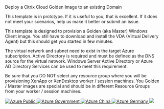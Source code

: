 Deploy a Citrix Cloud Golden Image to an existing Domain

This template is in prototype.  If it is useful to you, that is excellent.  If it does not meet your scenarios, help us make it better or submit an issue.

This template is designed to provision a Golden (aka Master) Windows Client image.
You still have to download and install the VDA (Virtual Delivery Agent) but this should get you started in few minutes.

The virtual network and subnet need to exist in the target Azure subscription.
Active Directory is required and must be defined as the DNS source for the virtual network.  Windows Server Active Directory or Azure AD Directory Services can be used to meet this requirement.

Be sure that you DO NOT select any resource group where you will be provisioning XenApp or XenDesktop worker / session machines.  You Golden / Master images are special and should be in different Resource Groups from your worker / session machines.

<a href="https://portal.azure.com/#create/Microsoft.Template/uri/https%3A%2F%2Fraw.githubusercontent.com%2Fbrianehlert%2FCitrixCloudQuickStart%2Fmaster%2FClientGoldenImage%2Fazuredeploy.json" target="_blank">
    <img src="http://azuredeploy.net/deploybutton.png" alt="Azure Public"/>
</a>
<a href="https://portal.azure.us/#create/Microsoft.Template/uri/https%3A%2F%2Fraw.githubusercontent.com%2Fbrianehlert%2FCitrixCloudQuickStart%2Fmaster%2FClientGoldenImage%2Fazuredeploy.json" target="_blank">
    <img src="http://azuredeploy.net/AzureGov.png" alt="Azure Government"/>
</a>
<a href="https://portal.azure.cn/#create/Microsoft.Template/uri/https%3A%2F%2Fraw.githubusercontent.com%2Fbrianehlert%2FCitrixCloudQuickStart%2Fmaster%2FClientGoldenImage%2Fazuredeploy.json" target="_blank">
    <img src="http://azuredeploy.net/AzureCn.png" alt="Azure China"/>
</a>
<a href="https://portal.microsoftazure.de/#create/Microsoft.Template/uri/https%3A%2F%2Fraw.githubusercontent.com%2Fbrianehlert%2FCitrixCloudQuickStart%2Fmaster%2FClientGoldenImage%2Fazuredeploy.json" target="_blank">
    <img src="http://azuredeploy.net/AzureDe.png" alt="Azure Germany"/>
</a>
<a href="http://armviz.io/#/?load=https%3A%2F%2Fraw.githubusercontent.com%2Fbrianehlert%2FCitrixCloudQuickStart%2Fmaster%2FClientGoldenImage%2Fazuredeploy.json" target="_blank">
    <img src="http://armviz.io/visualizebutton.png"/>
</a>
